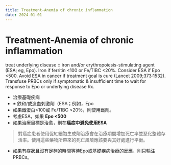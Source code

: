 ```yaml
---
title: Treatment-Anemia of chronic inflammation
date: 2024-01-01
---
```

# Treatment-Anemia of chronic inflammation

treat underlying disease ± iron and/or erythropoiesis-stimulating agent (ESA; eg, Epo). Iron if ferritin <100 or Fe/TIBC <20%. Consider ESA if Epo <500. Avoid ESA in cancer if treatment goal is cure (Lancet 2009;373:1532). Transfuse PRBCs only if symptomatic & insufficient time to wait for response to Epo or underlying disease Rx.

* 治療基礎疾病
* ± 鉄和/或造血刺激劑（ESA；例如，Epo
* 如果鐵蛋白<100或 Fe/TIBC <20％，則使用鐵劑。
* 考慮ESA，如果 **Epo <500**
* 如果治療目標是治愈，則在**癌症中避免使用ESA**
> 對癌症患者使用促紅細胞生成劑治療會在治療期間增加死亡率並惡化整體存活率。使用這些藥物所帶來的死亡風險應該要與其好處進行平衡。
* 如果有症狀且沒有足夠的時間等待Epo或基礎疾病治療的反應，則只輸注PRBCs。

